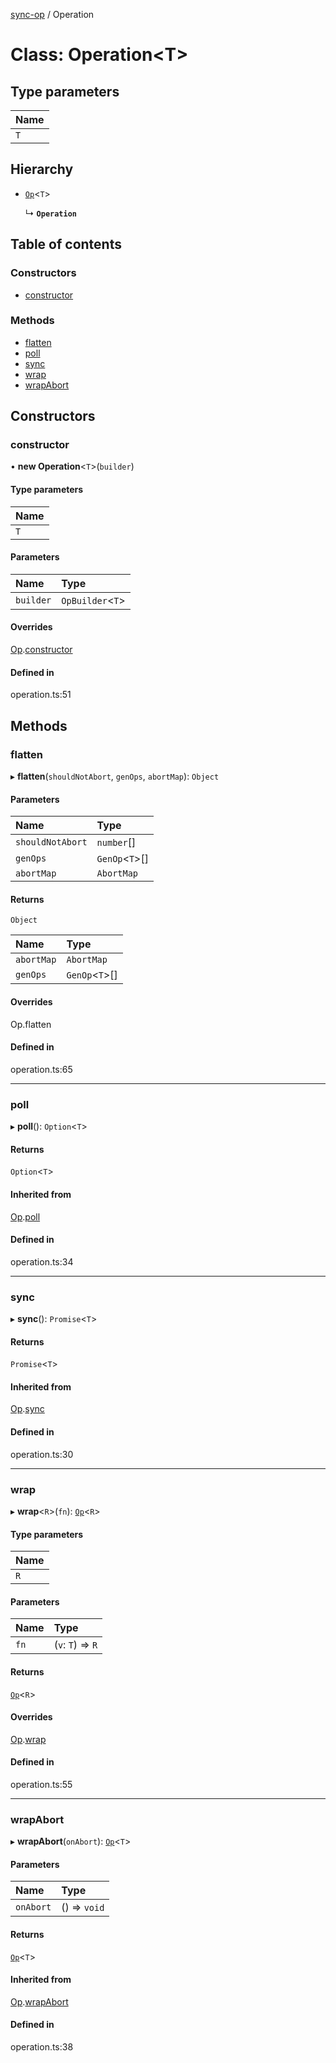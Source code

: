 [sync-op](../README.md) / Operation

# Class: Operation<T\>

## Type parameters

| Name |
| :------ |
| `T` |

## Hierarchy

- [`Op`](Op.md)<`T`\>

  ↳ **`Operation`**

## Table of contents

### Constructors

- [constructor](Operation.md#constructor)

### Methods

- [flatten](Operation.md#flatten)
- [poll](Operation.md#poll)
- [sync](Operation.md#sync)
- [wrap](Operation.md#wrap)
- [wrapAbort](Operation.md#wrapabort)

## Constructors

### constructor

• **new Operation**<`T`\>(`builder`)

#### Type parameters

| Name |
| :------ |
| `T` |

#### Parameters

| Name | Type |
| :------ | :------ |
| `builder` | `OpBuilder`<`T`\> |

#### Overrides

[Op](Op.md).[constructor](Op.md#constructor)

#### Defined in

operation.ts:51

## Methods

### flatten

▸ **flatten**(`shouldNotAbort`, `genOps`, `abortMap`): `Object`

#### Parameters

| Name | Type |
| :------ | :------ |
| `shouldNotAbort` | `number`[] |
| `genOps` | `GenOp`<`T`\>[] |
| `abortMap` | `AbortMap` |

#### Returns

`Object`

| Name | Type |
| :------ | :------ |
| `abortMap` | `AbortMap` |
| `genOps` | `GenOp`<`T`\>[] |

#### Overrides

Op.flatten

#### Defined in

operation.ts:65

___

### poll

▸ **poll**(): `Option`<`T`\>

#### Returns

`Option`<`T`\>

#### Inherited from

[Op](Op.md).[poll](Op.md#poll)

#### Defined in

operation.ts:34

___

### sync

▸ **sync**(): `Promise`<`T`\>

#### Returns

`Promise`<`T`\>

#### Inherited from

[Op](Op.md).[sync](Op.md#sync)

#### Defined in

operation.ts:30

___

### wrap

▸ **wrap**<`R`\>(`fn`): [`Op`](Op.md)<`R`\>

#### Type parameters

| Name |
| :------ |
| `R` |

#### Parameters

| Name | Type |
| :------ | :------ |
| `fn` | (`v`: `T`) => `R` |

#### Returns

[`Op`](Op.md)<`R`\>

#### Overrides

[Op](Op.md).[wrap](Op.md#wrap)

#### Defined in

operation.ts:55

___

### wrapAbort

▸ **wrapAbort**(`onAbort`): [`Op`](Op.md)<`T`\>

#### Parameters

| Name | Type |
| :------ | :------ |
| `onAbort` | () => `void` |

#### Returns

[`Op`](Op.md)<`T`\>

#### Inherited from

[Op](Op.md).[wrapAbort](Op.md#wrapabort)

#### Defined in

operation.ts:38
